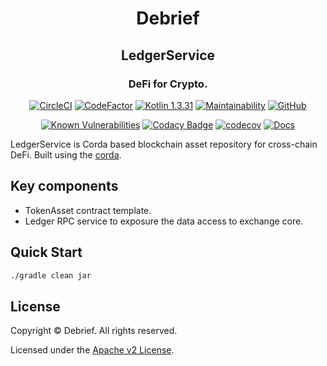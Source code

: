 <p align="center">
  <!--<img src="./defi-logo.svg" width="300">-->
  <h1 align="center">Debrief</h1>
  <h2 align="center">LedgerService</h2>
</p>
<h3 align="center">DeFi for Crypto.</h3>

<div align="center">

[![CircleCI](https://circleci.com/gh/ProxideFi/Proxi/tree/master.svg?style=svg&circle-token=2380b5f0e372382eab05df88d28d6010f753d57b)](https://circleci.com/gh/ProxideFi/Proxi/tree/master) [![CodeFactor](https://www.codefactor.io/repository/github/proxidefi/proxi/badge?s=f6e0b64dda2179dca33e1de3ed6b813ee5618257)](https://www.codefactor.io/repository/github/proxidefi/proxi) [![Kotlin 1.3.31](https://img.shields.io/badge/Kotlin-1.3.31-blue.svg?style=flat&logo=kotlin)](http://kotlinlang.org) [![Maintainability](https://api.codeclimate.com/v1/badges/5a1bd47080f09d4fb4e2/maintainability)](https://codeclimate.com/github/ProxideFi/Proxi/maintainability)  [![GitHub](https://img.shields.io/github/license/ProxideFi/Proxi.svg)](https://github.com/ProxideFi/Proxi/blob/master/README.md)

[![Known Vulnerabilities](https://snyk.io/test/github/ProxideFi/Proxi/badge.svg?targetFile=contracts/build.gradle)](https://snyk.io/test/github/ProxideFi/Proxi?targetFile=contracts/build.gradle) [![Codacy Badge](https://api.codacy.com/project/badge/Grade/ae9f03dcc2014dca9f4c1241c33c3d4e)](https://www.codacy.com?utm_source=github.com&utm_medium=referral&utm_content=ProxideFi/Proxi&utm_campaign=Badge_Grade) [![codecov](https://codecov.io/gh/ProxideFi/Proxi/branch/master/graph/badge.svg?token=zjnedkeAWY)](https://codecov.io/gh/ProxideFi/Proxi) [![Docs](https://img.shields.io/static/v1?label=Docs&message=master&color=green.svg?style=flat&logo=github)](https://proxidefi.github.io/Proxi/ledgerservice/)

</div>

LedgerService is Corda based blockchain asset repository for cross-chain DeFi.
Built using the [corda](https://github.com/corda/corda).

## Key components

-   TokenAsset contract template.
-   Ledger RPC service to exposure the data access to exchange core.

## Quick Start

```sh
./gradle clean jar
```

## License

Copyright © Debrief. All rights reserved.

Licensed under the [Apache v2 License](LICENSE).
